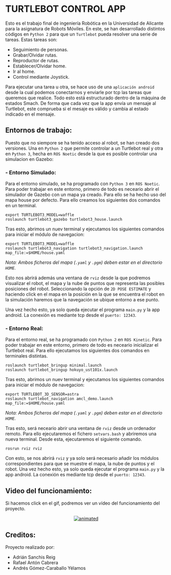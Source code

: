 # TURTLEBOT CONTROL APP

Esto es el trabajo final de ingeniería Robótica en la Universidad de Alicante para la asignatura de Robots Móviles. En este, se han desarrollado distintos códigos en `Python 2` para que un `Turtlebot` pueda resolver una serie de tareas. Estas tareas son:

  - Seguimiento de personas.
  - Grabar/Olvidar rutas.
  - Reproductor de rutas.
  - Establecer/Olvidar home.
  - Ir al home.
  - Control mediante Joystick.

Para ejecutar una tarea u otra, se hace uso de una `aplicación android` desde la cual podemos conectarnos y enviarle por tcp las tareas que queremos que realice. Todo esto está estructurado dentro de la máquina de estados Smach. De forma que cada vez que la app envía un mensaje al Turtlebot, este comprueba si el mesaje es válido y cambia al estado indicado en el mensaje.

## Entornos de trabajo:

Puesto que no siempore se ha tenido acceso al robot, se han creado dos versiones. Una en `Python 2` que permite controlar a un Turtlebot real y otra en `Python 3`, hecha en `ROS Noetic` desde la que es posible controlar una simulacion en Gazebo:
    
  ### - Entorno Simulado:
   
  Para el entorno simulado, se ha programado con `Python 3` en `ROS Noetic`. Para poder trabajar en este entorno, primero de todo es neceario abrir el simulador de Gazebo con un mapa ya creado. Para ello se ha hecho uso del mapa house por defecto. Para ello creamos los siguientes dos comandos en un terminal.

    export TURTLEBOT3_MODEL=waffle
    roslaunch turtlebot3_gazebo turtlebot3_house.launch

  Tras esto, abrimos un nuev terminal y ejecutamos los siguientes comandos para iniciar el módulo de navegacion:
  
    export TURTLEBOT3_MODEL=waffle
    roslaunch turtlebot3_navigation turtlebot3_navigation.launch map_file:=$HOME/house.yaml
  _Nota: Ambos ficheros del mapa (`.yaml` y `.pgm`) deben estar en el directorio `HOME`._
    
  Esto nos abrirá además una ventana de `rviz` desde la que podremos visualizar el robot, el mapa y la nube de puntos que representa las posibles posiciones del robot. Seleccionando la opción de `2D POSE ESTIMATE` y haciendo click en el mapa en la posición en la que se encuentra el robot en la simulación haremos que la navegación se ubique entorno a ese punto.
  
  Una vez hecho esto, ya solo queda ejecutar el programa `main.py` y la app android. La conexión es mediante tcp desde el `puerto: 12343`.


  ### - Entorno Real:
  
  Para el entorno real, se ha programado con `Python 2` en `ROS Kinetic`. Para poder trabajar en este entorno, primero de todo es neceario inicializar el Turtlebot real. Para ello ejecutamos los siguientes dos comandos en terminales distintas.

    roslaunch turtlebot_bringup minimal.launch
    roslaunch turtlebot_bringup hokuyo_ust101x.launch
    
  Tras esto, abrimos un nuev terminal y ejecutamos los siguientes comandos para iniciar el módulo de navegacion:
  
    export TURTLEBOT_3D_SENSOR=astra
    roslaunch turtlebot_navigation amcl_demo.launch map_file:=$HOME/house.yaml
   _Nota: Ambos ficheros del mapa (`.yaml` y `.pgm`) deben estar en el directorio `HOME`._
    
  Tras esto, será neceario abrir una ventana de `rviz` desde un ordenador remoto. Para ello ejecutaremos el fichero `setvars.bash` y abriremos una nueva terminal. Desde esta, ejecutaremos el siguiente comando.
  
    rosrun rviz rviz
    
  Con esto, se nos abrirá `rviz` y ya solo será necesario añadir los módulos correspondientes para que se muestre el mapa, la nube de puntos y el robot. Una vez hecho esto, ya solo queda ejecutar el programa `main.py` y la app android. La conexión es mediante tcp desde el `puerto: 12343`.

## Video del funcionamiento:

Si hacemos click en el gif, podremos ver un vídeo del funcionamiento del proyecto.

<p align="center">
  <a href="https://youtu.be/j-LswYOt--s">
    <img src="clip.gif" alt="animated"/>
  </a>
</p>

## Creditos:

Proyecto realizado por:

  - Adrián Sanchis Reig
  - Rafael Antón Cabrera
  - Andrés Gómez-Caraballo Yélamos


